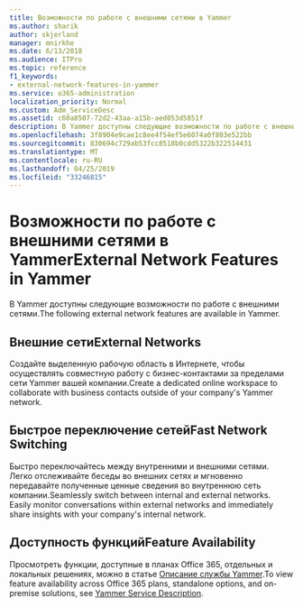 ```yaml
---
title: Возможности по работе с внешними сетями в Yammer
ms.author: sharik
author: skjerland
manager: mnirkhe
ms.date: 6/13/2018
ms.audience: ITPro
ms.topic: reference
f1_keywords:
- external-network-features-in-yammer
ms.service: o365-administration
localization_priority: Normal
ms.custom: Adm_ServiceDesc
ms.assetid: c60a8507-72d2-43aa-a15b-aed053d5851f
description: В Yammer доступны следующие возможности по работе с внешними сетями.
ms.openlocfilehash: 3f8904e9cae1c8ee4f54ef5e6074a0f803e522bb
ms.sourcegitcommit: 830694c729ab53fcc8518b0cdd5322b322514431
ms.translationtype: MT
ms.contentlocale: ru-RU
ms.lasthandoff: 04/25/2019
ms.locfileid: "33246815"
---
```

# <a name="external-network-features-in-yammer"></a><span data-ttu-id="bea64-103">Возможности по работе с внешними сетями в Yammer</span><span class="sxs-lookup"><span data-stu-id="bea64-103">External Network Features in Yammer</span></span>

<span data-ttu-id="bea64-104">В Yammer доступны следующие возможности по работе с внешними сетями.</span><span class="sxs-lookup"><span data-stu-id="bea64-104">The following external network features are available in Yammer.</span></span>
  
## <a name="external-networks"></a><span data-ttu-id="bea64-105">Внешние сети</span><span class="sxs-lookup"><span data-stu-id="bea64-105">External Networks</span></span>
<span data-ttu-id="bea64-106"><a name="bkmk_ExternalNetworks"> </a></span><span class="sxs-lookup"><span data-stu-id="bea64-106"></span></span>

<span data-ttu-id="bea64-107">Создайте выделенную рабочую область в Интернете, чтобы осуществлять совместную работу с бизнес-контактами за пределами сети Yammer вашей компании.</span><span class="sxs-lookup"><span data-stu-id="bea64-107">Create a dedicated online workspace to collaborate with business contacts outside of your company's Yammer network.</span></span>
  
## <a name="fast-network-switching"></a><span data-ttu-id="bea64-108">Быстрое переключение сетей</span><span class="sxs-lookup"><span data-stu-id="bea64-108">Fast Network Switching</span></span>
<span data-ttu-id="bea64-109"><a name="bkmk_FastNetworkSwitching"> </a></span><span class="sxs-lookup"><span data-stu-id="bea64-109"></span></span>

<span data-ttu-id="bea64-p101">Быстро переключайтесь между внутренними и внешними сетями. Легко отслеживайте беседы во внешних сетях и мгновенно передавайте полученные ценные сведения во внутреннюю сеть компании.</span><span class="sxs-lookup"><span data-stu-id="bea64-p101">Seamlessly switch between internal and external networks. Easily monitor conversations within external networks and immediately share insights with your company's internal network.</span></span>
  
## <a name="feature-availability"></a><span data-ttu-id="bea64-112">Доступность функций</span><span class="sxs-lookup"><span data-stu-id="bea64-112">Feature Availability</span></span>
<span data-ttu-id="bea64-113"><a name="bkmk_FastNetworkSwitching"> </a></span><span class="sxs-lookup"><span data-stu-id="bea64-113"></span></span>

<span data-ttu-id="bea64-114">Просмотреть функции, доступные в планах Office 365, отдельных и локальных решениях, можно в статье [Описание службы Yammer](yammer-service-description.md).</span><span class="sxs-lookup"><span data-stu-id="bea64-114">To view feature availability across Office 365 plans, standalone options, and on-premise solutions, see [Yammer Service Description](yammer-service-description.md).</span></span>
